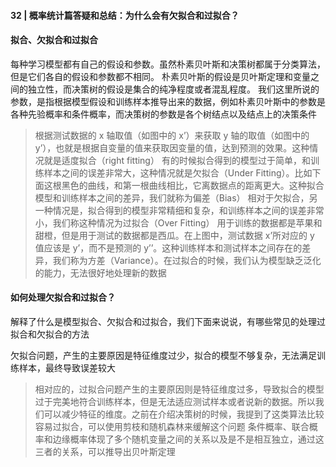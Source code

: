 #### 32 | 概率统计篇答疑和总结：为什么会有欠拟合和过拟合？

#### 拟合、欠拟合和过拟合
每种学习模型都有自己的假设和参数。虽然朴素贝叶斯和决策树都属于分类算法，但是它们各自的假设和参数都不相同。
朴素贝叶斯的假设是贝叶斯定理和变量之间的独立性，而决策树的假设是集合的纯净程度或者混乱程度。
我们这里所说的参数，是指根据模型假设和训练样本推导出来的数据，例如朴素贝叶斯中的参数是各种先验概率和条件概率，而决策树的参数是各个树结点以及结点上的决策条件

> 根据测试数据的 x 轴取值（如图中的 x’）来获取 y 轴的取值（如图中的 y’），也就是根据自变量的值来获取因变量的值，达到预测的效果。这种情况就是适度拟合（right fitting）
有的时候拟合得到的模型过于简单，和训练样本之间的误差非常大，这种情况就是欠拟合（Under Fitting）。比如下面这根黑色的曲线，和第一根曲线相比，它离数据点的距离更大。这种拟合模型和训练样本之间的差异，我们就称为偏差（Bias）
> 相对于欠拟合，另一种情况是，拟合得到的模型非常精细和复杂，和训练样本之间的误差非常小，我们称这种情况为过拟合（Over Fitting）
>用于训练的数据都是苹果和甜橙，但是用于测试的数据都是西瓜。在上图中，测试数据 x’所对应的 y 值应该是 y’，而不是预测的 y’’。这种训练样本和测试样本之间存在的差异，我们称为方差（Variance）。在过拟合的时候，我们认为模型缺乏泛化的能力，无法很好地处理新的数据
>
#### 如何处理欠拟合和过拟合？
解释了什么是模型拟合、欠拟合和过拟合，我们下面来说说，有哪些常见的处理过拟合和欠拟合的方法

欠拟合问题，产生的主要原因是特征维度过少，拟合的模型不够复杂，无法满足训练样本，最终导致误差较大

> 相对应的，过拟合问题产生的主要原因则是特征维度过多，导致拟合的模型过于完美地符合训练样本，但是无法适应测试样本或者说新的数据。所以我们可以减少特征的维度。之前在介绍决策树的时候，我提到了这类算法比较容易过拟合，可以使用剪枝和随机森林来缓解这个问题
条件概率、联合概率和边缘概率体现了多个随机变量之间的关系以及是不是相互独立，通过这三者的关系，可以推导出贝叶斯定理
